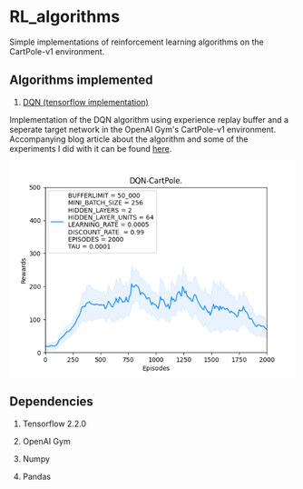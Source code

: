 # RL_algorithms

Simple implementations of reinforcement learning algorithms on the CartPole-v1 environment.

## Algorithms implemented

1. [DQN (tensorflow implementation)](/DQN/dqn.py)

Implementation of the DQN algorithm using experience replay buffer and a seperate target network in the OpenAI Gym's CartPole-v1 environment. Accompanying blog article about the algorithm and some of the experiments I did with it can be found [here](kaustabpal.github.io/dqn).

![DQN Performance](/DQN/Performance/final_experiment/final.png)

## Dependencies

1. Tensorflow 2.2.0

2. OpenAI Gym

3. Numpy

4. Pandas

